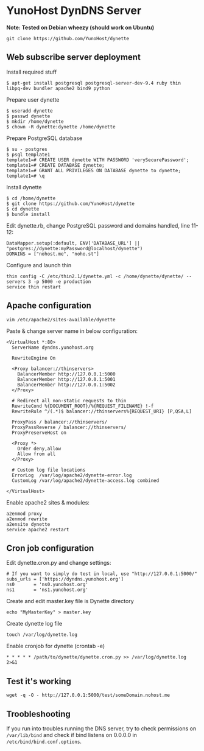 YunoHost DynDNS Server
======================


**Note: Tested on Debian wheezy (should work on Ubuntu)**

```
git clone https://github.com/YunoHost/dynette
```


Web subscribe server deployment
-------------------------------

Install required stuff
```
$ apt-get install postgresql postgresql-server-dev-9.4 ruby thin libpq-dev bundler apache2 bind9 python
```

Prepare user dynette
```
$ useradd dynette
$ passwd dynette
$ mkdir /home/dynette
$ chown -R dynette:dynette /home/dynette
```

Prepare PostgreSQL database
```
$ su - postgres
$ psql template1
template1=# CREATE USER dynette WITH PASSWORD 'verySecurePassword';
template1=# CREATE DATABASE dynette;
template1=# GRANT ALL PRIVILEGES ON DATABASE dynette to dynette;
template1=# \q
```

Install dynette
```
$ cd /home/dynette
$ git clone https://github.com/YunoHost/dynette
$ cd dynette
$ bundle install
```

Edit dynette.rb, change PostgreSQL password and domains handled, line 11-12:
```
DataMapper.setup(:default, ENV['DATABASE_URL'] || "postgres://dynette:myPassword@localhost/dynette")
DOMAINS = ["nohost.me", "noho.st"]
```

Configure and launch thin
```
thin config -C /etc/thin2.1/dynette.yml -c /home/dynette/dynette/ --servers 3 -p 5000 -e production
service thin restart
```


Apache configuration
--------------------

```
vim /etc/apache2/sites-available/dynette
```

Paste & change server name in below configuration:
```
<VirtualHost *:80>
  ServerName dyndns.yunohost.org

  RewriteEngine On

  <Proxy balancer://thinservers>
    BalancerMember http://127.0.0.1:5000
    BalancerMember http://127.0.0.1:5001
    BalancerMember http://127.0.0.1:5002
  </Proxy>

  # Redirect all non-static requests to thin
  RewriteCond %{DOCUMENT_ROOT}/%{REQUEST_FILENAME} !-f
  RewriteRule ^/(.*)$ balancer://thinservers%{REQUEST_URI} [P,QSA,L]

  ProxyPass / balancer://thinservers/
  ProxyPassReverse / balancer://thinservers/
  ProxyPreserveHost on

  <Proxy *>
    Order deny,allow
    Allow from all
  </Proxy>

  # Custom log file locations
  ErrorLog  /var/log/apache2/dynette-error.log
  CustomLog /var/log/apache2/dynette-access.log combined

</VirtualHost>
```

Enable apache2 sites & modules:
```
a2enmod proxy
a2enmod rewrite
a2ensite dynette
service apache2 restart
```


Cron job configuration
----------------------

Edit dynette.cron.py and change settings:
```
# If you want to simply do test in local, use "http://127.0.0.1:5000/"
subs_urls = ['https://dyndns.yunohost.org']
ns0       = 'ns0.yunohost.org'
ns1       = 'ns1.yunohost.org'
```

Create and edit master.key file is Dynette directory
```
echo "MyMasterKey" > master.key
```

Create dynette log file
```
touch /var/log/dynette.log
```

Enable cronjob for dynette (crontab -e)
```
* * * * * /path/to/dynette/dynette.cron.py >> /var/log/dynette.log 2>&1
```
Test it's working
-----------------

`wget -q -O - http://127.0.0.1:5000/test/someDomain.nohost.me`

Troobleshooting
---------------

If you run into troubles running the DNS server, try to check permissions on
`/var/lib/bind` and check if bind listens on 0.0.0.0 in
`/etc/bind/bind.conf.options`.
